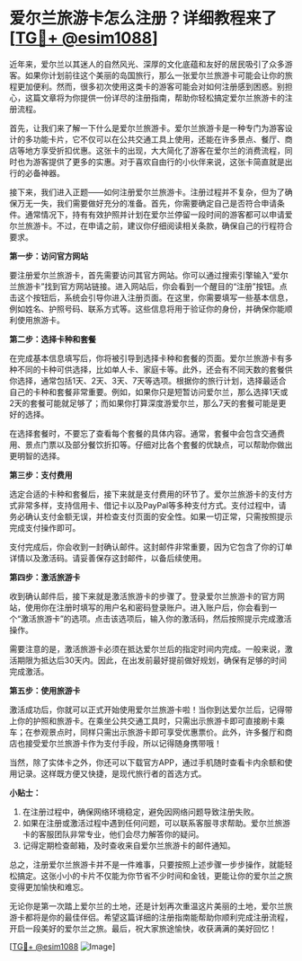 # 爱尔兰旅游卡怎么注册？详细教程来了[[TG💪+ @esim1088](https://t.me/s/esim1088)]

近年来，爱尔兰以其迷人的自然风光、深厚的文化底蕴和友好的居民吸引了众多游客。如果你计划前往这个美丽的岛国旅行，那么一张爱尔兰旅游卡可能会让你的旅程更加便利。然而，很多初次使用这类卡的游客可能会对如何注册感到困惑。别担心，这篇文章将为你提供一份详尽的注册指南，帮助你轻松搞定爱尔兰旅游卡的注册流程。

首先，让我们来了解一下什么是爱尔兰旅游卡。爱尔兰旅游卡是一种专门为游客设计的多功能卡片，它不仅可以在公共交通工具上使用，还能在许多景点、餐厅、商店等地方享受折扣优惠。这张卡的出现，大大简化了游客在爱尔兰的消费流程，同时也为游客提供了更多的实惠。对于喜欢自由行的小伙伴来说，这张卡简直就是出行的必备神器。

接下来，我们进入正题——如何注册爱尔兰旅游卡。注册过程并不复杂，但为了确保万无一失，我们需要做好充分的准备。首先，你需要确定自己是否符合申请条件。通常情况下，持有有效护照并计划在爱尔兰停留一段时间的游客都可以申请爱尔兰旅游卡。不过，在申请之前，建议你仔细阅读相关条款，确保自己的行程符合要求。

**第一步：访问官方网站**

要注册爱尔兰旅游卡，首先需要访问其官方网站。你可以通过搜索引擎输入“爱尔兰旅游卡”找到官方网站链接。进入网站后，你会看到一个醒目的“注册”按钮。点击这个按钮后，系统会引导你进入注册页面。在这里，你需要填写一些基本信息，例如姓名、护照号码、联系方式等。这些信息将用于验证你的身份，并确保你能顺利使用旅游卡。

**第二步：选择卡种和套餐**

在完成基本信息填写后，你将被引导到选择卡种和套餐的页面。爱尔兰旅游卡有多种不同的卡种可供选择，比如单人卡、家庭卡等。此外，还会有不同天数的套餐供你选择，通常包括1天、2天、3天、7天等选项。根据你的旅行计划，选择最适合自己的卡种和套餐非常重要。例如，如果你只是短暂访问爱尔兰，那么选择1天或2天的套餐可能就足够了；而如果你打算深度游爱尔兰，那么7天的套餐可能是更好的选择。

在选择套餐时，不要忘了查看每个套餐的具体内容。通常，套餐中会包含交通费用、景点门票以及部分餐饮折扣等。仔细对比各个套餐的优缺点，可以帮助你做出更明智的选择。

**第三步：支付费用**

选定合适的卡种和套餐后，接下来就是支付费用的环节了。爱尔兰旅游卡的支付方式非常多样，支持信用卡、借记卡以及PayPal等多种支付方式。支付过程中，请务必确认支付金额无误，并检查支付页面的安全性。如果一切正常，只需按照提示完成支付操作即可。

支付完成后，你会收到一封确认邮件。这封邮件非常重要，因为它包含了你的订单详情以及激活码。请妥善保存这封邮件，以备后续使用。

**第四步：激活旅游卡**

收到确认邮件后，接下来就是激活旅游卡的步骤了。登录爱尔兰旅游卡的官方网站，使用你在注册时填写的用户名和密码登录账户。进入账户后，你会看到一个“激活旅游卡”的选项。点击该选项后，输入你的激活码，然后按照提示完成激活操作。

需要注意的是，激活旅游卡必须在抵达爱尔兰后的指定时间内完成。一般来说，激活期限为抵达后30天内。因此，在出发前最好提前做好规划，确保有足够的时间完成激活。

**第五步：使用旅游卡**

激活成功后，你就可以正式开始使用爱尔兰旅游卡啦！当你到达爱尔兰后，记得带上你的护照和旅游卡。在乘坐公共交通工具时，只需出示旅游卡即可直接刷卡乘车；在参观景点时，同样只需出示旅游卡即可享受优惠票价。此外，许多餐厅和商店也接受爱尔兰旅游卡作为支付手段，所以记得随身携带哦！

当然，除了实体卡之外，你还可以下载官方APP，通过手机随时查看卡内余额和使用记录。这样既方便又快捷，是现代旅行者的首选方式。

**小贴士：**

1. 在注册过程中，确保网络环境稳定，避免因网络问题导致注册失败。
2. 如果在注册或激活过程中遇到任何问题，可以联系客服寻求帮助。爱尔兰旅游卡的客服团队非常专业，他们会尽力解答你的疑问。
3. 记得定期检查邮箱，及时查收来自爱尔兰旅游卡的邮件通知。

总之，注册爱尔兰旅游卡并不是一件难事，只要按照上述步骤一步步操作，就能轻松搞定。这张小小的卡片不仅能为你节省不少时间和金钱，更能让你的爱尔兰之旅变得更加愉快和难忘。

无论你是第一次踏上爱尔兰的土地，还是计划再次重温这片美丽的土地，爱尔兰旅游卡都将是你的最佳伴侣。希望这篇详细的注册指南能帮助你顺利完成注册流程，开启一段美好的爱尔兰之旅。最后，祝大家旅途愉快，收获满满的美好回忆！

[[TG💪+ @esim1088](https://t.me/s/esim1088) ![Image](https://i.postimg.cc/4NQfJmqS/Snipaste-2025-05-13-00-14-12.png)]